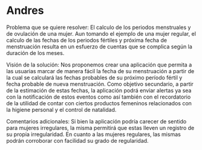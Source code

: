 Andres
=======================

Problema que se quiere resolver:
El calculo de los periodos menstruales y de ovulación de una mujer.
Aun tomando el ejemplo de una mujer regular, el calculo de las fechas
de los periodos fértiles y próxima fecha de menstruación resulta en un esfuerzo
de cuentas que se complica según la duración de los meses.

Visión de la solución:
Nos proponemos crear una aplicación que permita a las usuarias marcar de manera fácil la fecha de su menstruación a partir de la cual se calculará las fechas probables de su próximo período fértil y fecha probable de nueva menstruación.
Como objetivo secundario, a partir de la estimación de estas fechas, la aplicación podrá enviar alertas ya sea con la notificación de estos eventos como así también con el recordatorio de la utilidad de contar con ciertos productos femeninos relacionados con la higiene personal y el control de natalidad.


Comentarios adicionales:
Si bien la aplicación podría carecer de sentido para mujeres irregulares, la misma permitirá que estas lleven un registro de su propia irregularidad.
En cuanto a las mujeres regulares, las mismas podrán corroborar con facilidad su grado de regularidad.
